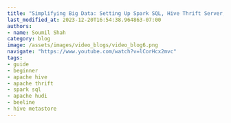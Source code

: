 ```yaml
---
title: "Simplifying Big Data: Setting Up Spark SQL, Hive Thrift Server, and Hudi with Beeline in Minutes"
last_modified_at: 2023-12-20T16:54:38.964863-07:00
authors:
- name: Soumil Shah
category: blog
image: /assets/images/video_blogs/video_blog6.png
navigate: "https://www.youtube.com/watch?v=lCorHcx2mvc"
tags:
- guide
- beginner
- apache hive
- apache thrift
- spark sql
- apache hudi
- beeline
- hive metastore
---
```


